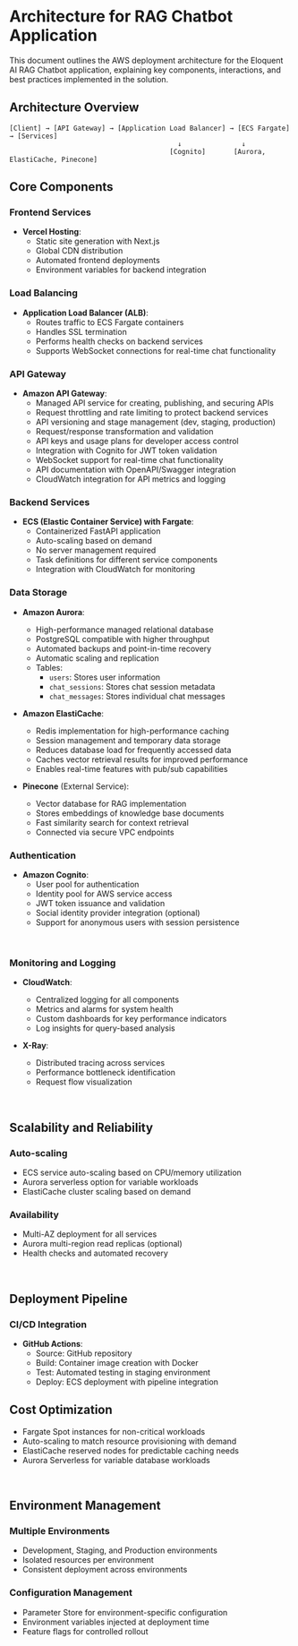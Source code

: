 # Architecture for RAG Chatbot Application

This document outlines the AWS deployment architecture for the Eloquent AI RAG Chatbot application, explaining key components, interactions, and best practices implemented in the solution.

## Architecture Overview
```
[Client] → [API Gateway] → [Application Load Balancer] → [ECS Fargate] → [Services]
                                          ↓               ↓
                                        [Cognito]       [Aurora, ElastiCache, Pinecone]
```

## Core Components

### Frontend Services

- **Vercel Hosting**:
  - Static site generation with Next.js
  - Global CDN distribution
  - Automated frontend deployments
  - Environment variables for backend integration

### Load Balancing

- **Application Load Balancer (ALB)**:
  - Routes traffic to ECS Fargate containers
  - Handles SSL termination
  - Performs health checks on backend services
  - Supports WebSocket connections for real-time chat functionality

### API Gateway

- **Amazon API Gateway**:
  - Managed API service for creating, publishing, and securing APIs
  - Request throttling and rate limiting to protect backend services
  - API versioning and stage management (dev, staging, production)
  - Request/response transformation and validation
  - API keys and usage plans for developer access control
  - Integration with Cognito for JWT token validation
  - WebSocket support for real-time chat functionality
  - API documentation with OpenAPI/Swagger integration
  - CloudWatch integration for API metrics and logging

### Backend Services

- **ECS (Elastic Container Service) with Fargate**:
  - Containerized FastAPI application
  - Auto-scaling based on demand
  - No server management required
  - Task definitions for different service components
  - Integration with CloudWatch for monitoring

### Data Storage

- **Amazon Aurora**:
  - High-performance managed relational database
  - PostgreSQL compatible with higher throughput
  - Automated backups and point-in-time recovery
  - Automatic scaling and replication
  - Tables:
    - `users`: Stores user information
    - `chat_sessions`: Stores chat session metadata
    - `chat_messages`: Stores individual chat messages

- **Amazon ElastiCache**:
  - Redis implementation for high-performance caching
  - Session management and temporary data storage
  - Reduces database load for frequently accessed data
  - Caches vector retrieval results for improved performance
  - Enables real-time features with pub/sub capabilities

- **Pinecone** (External Service):
  - Vector database for RAG implementation
  - Stores embeddings of knowledge base documents
  - Fast similarity search for context retrieval
  - Connected via secure VPC endpoints

### Authentication

- **Amazon Cognito**:
  - User pool for authentication
  - Identity pool for AWS service access
  - JWT token issuance and validation
  - Social identity provider integration (optional)
  - Support for anonymous users with session persistence

<br/>

### Monitoring and Logging

- **CloudWatch**:
  - Centralized logging for all components
  - Metrics and alarms for system health
  - Custom dashboards for key performance indicators
  - Log insights for query-based analysis

- **X-Ray**:
  - Distributed tracing across services
  - Performance bottleneck identification
  - Request flow visualization

<br/>

## Scalability and Reliability

### Auto-scaling

- ECS service auto-scaling based on CPU/memory utilization
- Aurora serverless option for variable workloads
- ElastiCache cluster scaling based on demand

### Availability

- Multi-AZ deployment for all services
- Aurora multi-region read replicas (optional)
- Health checks and automated recovery

<br/>

## Deployment Pipeline

### CI/CD Integration

- **GitHub Actions**:
  - Source: GitHub repository
  - Build: Container image creation with Docker
  - Test: Automated testing in staging environment
  - Deploy: ECS deployment with pipeline integration

## Cost Optimization

- Fargate Spot instances for non-critical workloads
- Auto-scaling to match resource provisioning with demand
- ElastiCache reserved nodes for predictable caching needs
- Aurora Serverless for variable database workloads

<br/>

## Environment Management

### Multiple Environments

- Development, Staging, and Production environments
- Isolated resources per environment
- Consistent deployment across environments

### Configuration Management

- Parameter Store for environment-specific configuration
- Environment variables injected at deployment time
- Feature flags for controlled rollout
